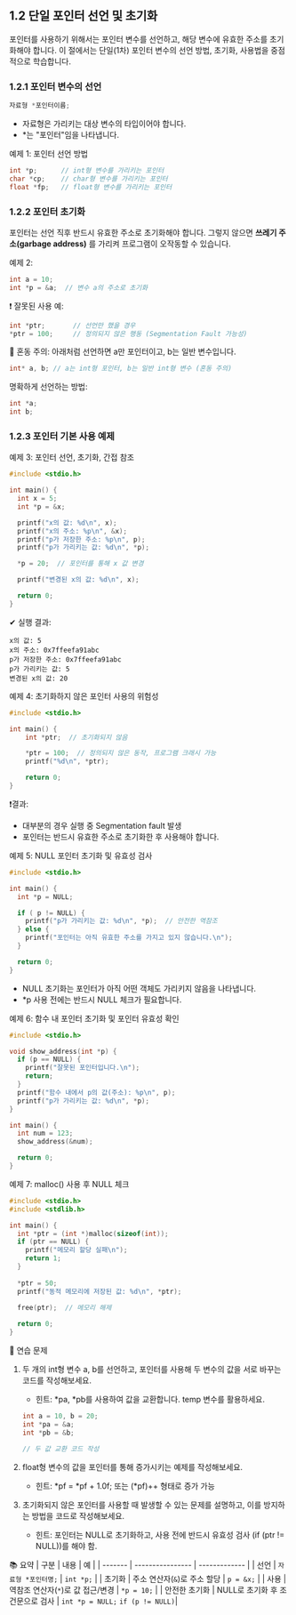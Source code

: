 ## 1.2 단일 포인터 선언 및 초기화  
  포인터를 사용하기 위해서는 포인터 변수를 선언하고, 해당 변수에 유효한 주소를 초기화해야 합니다. 이 절에서는 단일(1차) 포인터 변수의 선언 방법, 초기화, 사용법을 중점적으로 학습합니다.

### 1.2.1 포인터 변수의 선언
```c
자료형 *포인터이름;
```

* 자료형은 가리키는 대상 변수의 타입이어야 합니다.
* *는 "포인터"임을 나타냅니다.

예제 1: 포인터 선언 방법
```c
int *p;      // int형 변수를 가리키는 포인터
char *cp;    // char형 변수를 가리키는 포인터
float *fp;   // float형 변수를 가리키는 포인터
```

### 1.2.2 포인터 초기화
포인터는 선언 직후 반드시 유효한 주소로 초기화해야 합니다. 그렇지 않으면 **쓰레기 주소(garbage address)** 를 가리켜 프로그램이 오작동할 수 있습니다.

예제 2: 
```c
int a = 10;
int *p = &a;  // 변수 a의 주소로 초기화
```
❗ 잘못된 사용 예:
```c
int *ptr;       // 선언만 했을 경우
*ptr = 100;     // 정의되지 않은 행동 (Segmentation Fault 가능성)
```
📌 혼동 주의: 아래처럼 선언하면 a만 포인터이고, b는 일반 변수입니다.
```c
int* a, b; // a는 int형 포인터, b는 일반 int형 변수 (혼동 주의)
```
명확하게 선언하는 방법:
```c
int *a;
int b;
```

### 1.2.3 포인터 기본 사용 예제  
예제 3: 포인터 선언, 초기화, 간접 참조
```c
#include <stdio.h>

int main() {
  int x = 5;
  int *p = &x;

  printf("x의 값: %d\n", x);
  printf("x의 주소: %p\n", &x);
  printf("p가 저장한 주소: %p\n", p);
  printf("p가 가리키는 값: %d\n", *p);

  *p = 20;  // 포인터를 통해 x 값 변경

  printf("변경된 x의 값: %d\n", x);

  return 0;
}
```
✔ 실행 결과:
``` text
x의 값: 5
x의 주소: 0x7ffeefa91abc
p가 저장한 주소: 0x7ffeefa91abc
p가 가리키는 값: 5
변경된 x의 값: 20
```

예제 4: 초기화하지 않은 포인터 사용의 위험성
```c
#include <stdio.h>

int main() {
    int *ptr;  // 초기화되지 않음

    *ptr = 100;  // 정의되지 않은 동작, 프로그램 크래시 가능
    printf("%d\n", *ptr);

    return 0;
}
```

❗결과:
* 대부분의 경우 실행 중 Segmentation fault 발생
* 포인터는 반드시 유효한 주소로 초기화한 후 사용해야 합니다.

예제 5: NULL 포인터 초기화 및 유효성 검사
```c
#include <stdio.h>

int main() {
  int *p = NULL;

  if ( p != NULL) {
    printf("p가 가리키는 값: %d\n", *p);  // 안전한 역참조
  } else {
    printf("포인터는 아직 유효한 주소를 가지고 있지 않습니다.\n");
  }

  return 0;
}
```
* NULL 초기화는 포인터가 아직 어떤 객체도 가리키지 않음을 나타냅니다.
* *p 사용 전에는 반드시 NULL 체크가 필요합니다.

예제 6: 함수 내 포인터 초기화 및 포인터 유효성 확인
```c
#include <stdio.h>

void show_address(int *p) {
  if (p == NULL) {
    printf("잘못된 포인터입니다.\n");
    return;    
  }
  printf("함수 내에서 p의 값(주소): %p\n", p);
  printf("p가 가리키는 값: %d\n", *p);
}

int main() {
  int num = 123;
  show_address(&num);

  return 0;
}
```
예제 7: malloc() 사용 후 NULL 체크
```c
#include <stdio.h>
#include <stdlib.h>

int main() {
  int *ptr = (int *)malloc(sizeof(int));
  if (ptr == NULL) {
    printf("메모리 할당 실패\n");
    return 1;
  }
  
  *ptr = 50;
  printf("동적 메모리에 저장된 값: %d\n", *ptr);
  
  free(ptr);  // 메모리 해제

  return 0;
}
```

🧩 연습 문제
1. 두 개의 int형 변수 a, b를 선언하고, 포인터를 사용해 두 변수의 값을 서로 바꾸는 코드를 작성해보세요.
   * 힌트: *pa, *pb를 사용하여 값을 교환합니다. temp 변수를 활용하세요.
    ```c
    int a = 10, b = 20;
    int *pa = &a;
    int *pb = &b;
    
    // 두 값 교환 코드 작성
    ```
2. float형 변수의 값을 포인터를 통해 증가시키는 예제를 작성해보세요.
    * 힌트: *pf = *pf + 1.0f; 또는 (*pf)++ 형태로 증가 가능

4. 초기화되지 않은 포인터를 사용할 때 발생할 수 있는 문제를 설명하고, 이를 방지하는 방법을 코드로 작성해보세요.
    * 힌트: 포인터는 NULL로 초기화하고, 사용 전에 반드시 유효성 검사 (if (ptr != NULL))를 해야 함.

📚 요약
| 구분      | 내용               | 예             |
| ------- | ---------------- | ------------- |
| 선언      | `자료형 *포인터명;`     | `int *p;`     |
| 초기화     | 주소 연산자(`&`)로 주소 할당   | `p = &x;`     |
| 사용      | 역참조 연산자(`*`)로 값 접근/변경 | `*p = 10;`    |
| 안전한 초기화 | NULL로 초기화 후 조건문으로 검사 | `int *p = NULL;` `if (p != NULL)`|
